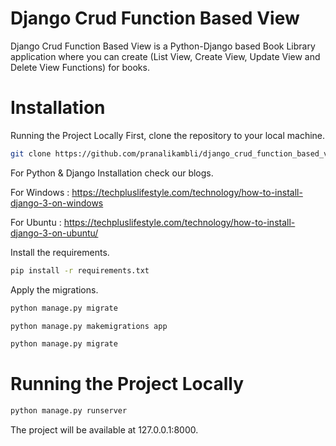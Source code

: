 # Django Crud Function Based View
Django Crud Function Based View is a Python-Django based Book Library application where you can create (List View, Create View, Update View and Delete View Functions) for books.

# Installation

Running the Project Locally First, clone the repository to your local machine.
```bash
git clone https://github.com/pranalikambli/django_crud_function_based_view.git
```

For Python & Django Installation check our blogs.

For Windows : https://techpluslifestyle.com/technology/how-to-install-django-3-on-windows

For Ubuntu :  https://techpluslifestyle.com/technology/how-to-install-django-3-on-ubuntu/

Install the requirements.
```bash
pip install -r requirements.txt
```

Apply the migrations.
```bash
python manage.py migrate 
```
```bash
python manage.py makemigrations app
```
```bash
python manage.py migrate
```
# Running the Project Locally
```bash
python manage.py runserver 
```
The project will be available at 127.0.0.1:8000.
